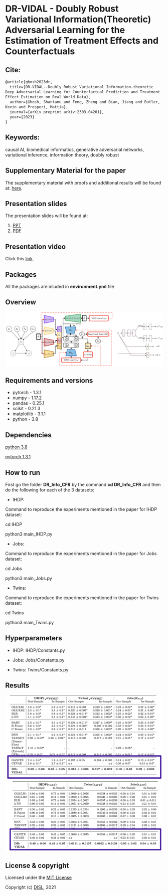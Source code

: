 # DR-VIDAL - Doubly Robust Variational Information(Theoretic) Adversarial Learning for the Estimation of Treatment Effects and Counterfactuals
## Cite:
```
@article{ghosh2023dr,
  title={DR-VIDAL--Doubly Robust Variational Information-theoretic Deep Adversarial Learning for Counterfactual Prediction and Treatment Effect Estimation on Real World Data},
  author={Ghosh, Shantanu and Feng, Zheng and Bian, Jiang and Butler, Kevin and Prosperi, Mattia},
  journal={arXiv preprint arXiv:2303.04201},
  year={2023}
}
```

## Keywords:
causal AI, biomedical informatics, generative adversarial networks, variational inference, information theory, doubly robust

## Supplementary Material for the paper
The supplementary material with proofs and additional results will be found at: [here](https://github.com/Shantanu48114860/DR-VIDAL/blob/main/DR_VIDAL_AMIA-Supp.pdf).

## Presentation slides
The presentation slides will be found at: 
1. [PPT](https://github.com/Shantanu48114860/DR-VIDAL-AMIA-22/blob/main/AMIA2022-powerpoint.pptx)
2. [PDF](https://github.com/Shantanu48114860/DR-VIDAL-AMIA-22/blob/main/AMIA2022-powerpoint.pdf)

## Presentation video
Click this [link](https://www.youtube.com/watch?v=BB5fLYxBFV4).

## Packages
All the packages are inluded in **environment.yml** file

## Overview
<img src="https://github.com/Shantanu48114860/DR-VIDAL-AMIA-22/blob/main/DR_VIDAL.png"/>

## Requirements and versions
- pytorch - 1.3.1
- numpy - 1.17.2 
- pandas - 0.25.1 
- scikit - 0.21.3 
- matplotlib - 3.1.1 
- python -  3.8

## Dependencies
[python 3.8](https://www.python.org/downloads/release/)

[pytorch 1.3.1](https://pytorch.org/get-started/previous-versions/)

## How to run
First go the folder **DR_Info_CFR** by the command **cd DR_Info_CFR** and then do the following for each of the 3 datasets:

- IHDP: 

Command to reproduce the experiments mentioned in the paper for IHDP dataset:

cd IHDP 

python3 main_IHDP.py

- Jobs: 

Command to reproduce the experiments mentioned in the paper for Jobs dataset:

  cd Jobs 
  
  python3 main_Jobs.py

- Twins: 

Command to reproduce the experiments mentioned in the paper for Twins dataset:

  cd Twins 
  
  python3 main_Twins.py


## Hyperparameters
 - IHDP:
 IHDP/Constants.py
 
 - Jobs:
 Jobs/Constants.py
 
 - Twins: 
 Twins/Constants.py
 
## Results
<img src="https://github.com/Shantanu48114860/DR-VIDAL-AMIA-22/blob/main/Results_1.png"/>

<img src="https://github.com/Shantanu48114860/DR-VIDAL-AMIA-22/blob/main/Results_2.png"/>

## License & copyright

Licensed under the [MIT License](LICENSE)

Copyright (c) [DISL](https://epidemiology.phhp.ufl.edu/research/disl), 2021
